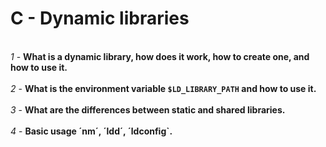 # C - Dynamic libraries
<br>*1* - **What is a dynamic library, how does it work, how to create one, and how to use it.**</br>
<br>*2* - **What is the environment variable `$LD_LIBRARY_PATH` and how to use it.**</br>
<br>*3* - **What are the differences between static and shared libraries.**</br>
<br>*4* - **Basic usage ´nm´, ´ldd´, ´ldconfig`.**</br>

